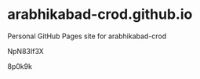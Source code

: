 # arabhikabad-crod.github.io
Personal GitHub Pages site for arabhikabad-crod






















































NpN83If3X

8p0k9k
